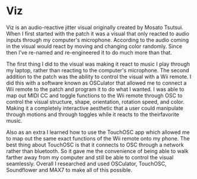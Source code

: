 # Viz
  Viz is an audio-reactive jitter visual originally created by Mosato Tsutsui. When I first started with the patch it was a visual that only reacted to audio inputs through my computer's microphone. According to the audio coming in the visual would react by moving and changing color randomly. Since then I’ve re-named and re-engineered it to do much more than that.
  
  The first thing I did to the visual was making it react to music I play through my laptop, rather than reacting to the computer's microphone. The second addition to the patch was the ability to control the visual with a Wii remote. I did this with a software known as OSCulator that allowed me to connect a Wii remote to the patch and program it to do what I wanted. I was able to map out MIDI CC and toggle functions to the Wii remote through OSC to control the visual structure, shape, orientation, rotation speed, and color. Making it a completely interactive aesthetic that a user could manipulate through motions and through toggles while it reacts to the theirfavorite music.
 
 Also as an extra I learned how to use the TouchOSC app which allowed me to map out the same exact functions of the Wii remote onto my phone. The best thing about TouchOSC is that it connects to OSC through a network rather than bluetooth. So it  gave me the convenience of being able to walk farther away from my computer and still be able to control the visual seamlessly.  Overall I researched and used OSCulator, TouchOSC, Soundflower and MAX7 to make all of this possible. 
